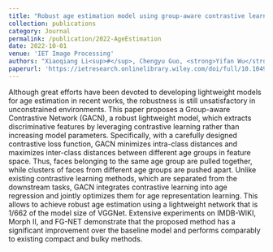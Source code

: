 ```yaml
---
title: "Robust age estimation model using group‐aware contrastive learning"
collection: publications
category: Journal
permalink: /publication/2022-AgeEstimation
date: 2022-10-01
venue: 'IET Image Processing'
authors: "Xiaoqiang Li<sup>#</sup>, Chengyu Guo, <strong>Yifan Wu</strong>, Congcong Zhu, Jide Li"
paperurl: 'https://ietresearch.onlinelibrary.wiley.com/doi/full/10.1049/ipr2.12552'
---
```

Although great efforts have been devoted to developing lightweight models for age estimation in recent works, the robustness is still unsatisfactory in unconstrained environments. This paper proposes a Group-aware Contrastive Network (GACN), a robust lightweight model, which extracts discriminative features by leveraging contrastive learning rather than increasing model parameters. Specifically, with a carefully designed contrastive loss function, GACN minimizes intra-class distances and maximizes inter-class distances between different age groups in feature space. Thus, faces belonging to the same age group are pulled together, while clusters of faces from different age groups are pushed apart. Unlike existing contrastive learning methods, which are separated from the downstream tasks, GACN integrates contrastive learning into age regression and jointly optimizes them for age representation learning. This allows to achieve robust age estimation using a lightweight network that is 1/662 of the model size of VGGNet. Extensive experiments on IMDB-WIKI, Morph II, and FG-NET demonstrate that the proposed method has a significant improvement over the baseline model and performs comparably to existing compact and bulky methods.